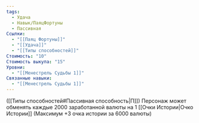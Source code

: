 ```yaml
---
tags:
  - Удача
  - Навык/ПаяцФортуны
  - Пассивная
Ссылки:
  - "[[Паяц Фортуны]]"
  - "[[Удача]]"
  - "[[Типы способностей]]"
Стоимость: "10"
Стоимость выкупа: "15"
Уровни:
  - "[[Менестрель Судьбы 1]]"
Связанные навыки:
  - "[[Менестрель Судьбы 1]]"
---
```

([[Типы способностей#Пассивная способность|П]]) Персонаж может обменять каждые 2000 заработанной валюты на 1 [[Очки Истории|Очко Истории]] (Максимум +3 очка истории за 6000 валюты)